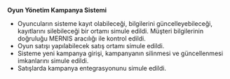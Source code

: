 **Oyun Yönetim Kampanya Sistemi**
- Oyuncuların sisteme kayıt olabileceği, bilgilerini güncelleyebileceği, kayıtlarını silebileceği bir ortamı simule edildi. Müşteri bilgilerinin doğruluğu MERNIS aracılığı
ile kontrol edildi. 
- Oyun satışı yapılabilecek satış ortamı simule edildi.
- Sisteme yeni kampanya girişi, kampanyanın silinmesi ve güncellenmesi imkanlarını simule edildi.
- Satışlarda kampanya entegrasyonunu simule edildi.
